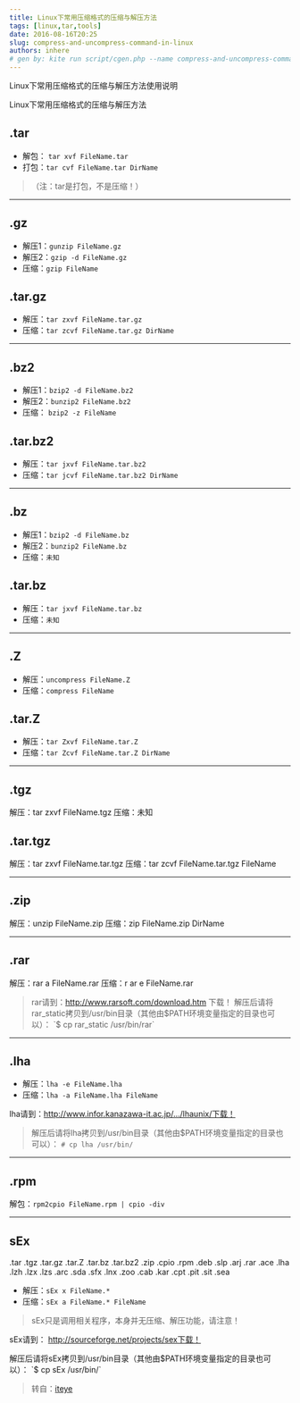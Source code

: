 ```yaml
---
title: Linux下常用压缩格式的压缩与解压方法
tags: [linux,tar,tools]
date: 2016-08-16T20:25
slug: compress-and-uncompress-command-in-linux
authors: inhere
# gen by: kite run script/cgen.php --name compress-and-uncompress-command-in-linux -c script/conf.ini
---
```


Linux下常用压缩格式的压缩与解压方法使用说明

<!--truncate-->

Linux下常用压缩格式的压缩与解压方法 

## .tar 

- 解包： `tar xvf FileName.tar `
- 打包：`tar cvf FileName.tar DirName` 

> （注：tar是打包，不是压缩！） 

--------------------------------------------- 
## .gz 

- 解压1：`gunzip FileName.gz` 
- 解压2：`gzip -d FileName.gz `
- 压缩：`gzip FileName `


## .tar.gz 

- 解压：`tar zxvf FileName.tar.gz `
- 压缩：`tar zcvf FileName.tar.gz DirName `

--------------------------------------------- 
## .bz2 

- 解压1：`bzip2 -d FileName.bz2` 
- 解压2：`bunzip2 FileName.bz2` 
- 压缩： `bzip2 -z FileName` 

## .tar.bz2 

- 解压：`tar jxvf FileName.tar.bz2` 
- 压缩：`tar jcvf FileName.tar.bz2 DirName` 


--------------------------------------------- 

## .bz 

- 解压1：`bzip2 -d FileName.bz` 
- 解压2：`bunzip2 FileName.bz` 
- 压缩：`未知` 

## .tar.bz 

- 解压：`tar jxvf FileName.tar.bz` 
- 压缩：`未知 `


--------------------------------------------- 

## .Z 
- 解压：`uncompress FileName.Z` 
- 压缩：`compress FileName `

## .tar.Z 

- 解压：`tar Zxvf FileName.tar.Z` 
- 压缩：`tar Zcvf FileName.tar.Z DirName` 

--------------------------------------------- 

## .tgz 

解压：tar zxvf FileName.tgz 
压缩：未知 

## .tar.tgz 

解压：tar zxvf FileName.tar.tgz 
压缩：tar zcvf FileName.tar.tgz FileName 

--------------------------------------------- 
## .zip 

解压：unzip FileName.zip 
压缩：zip FileName.zip DirName 

--------------------------------------------- 
## .rar 

解压：rar a FileName.rar 
压缩：r ar e FileName.rar 


> rar请到：http://www.rarsoft.com/download.htm 下载！ 
解压后请将rar_static拷贝到/usr/bin目录（其他由$PATH环境变量指定的目录也可以）： 
`$ cp rar_static /usr/bin/rar` 

--------------------------------------------- 

## .lha 

- 解压：`lha -e FileName.lha` 
- 压缩：`lha -a FileName.lha FileName `

 lha请到：http://www.infor.kanazawa-it.ac.jp/.../lhaunix/下载！ 
 
>解压后请将lha拷贝到/usr/bin目录（其他由$PATH环境变量指定的目录也可以）： 
`# cp lha /usr/bin/ `

--------------------------------------------- 

## .rpm 

解包：`rpm2cpio FileName.rpm | cpio -div `

--------------------------------------------- 

## sEx

.tar .tgz .tar.gz .tar.Z .tar.bz .tar.bz2 .zip .cpio .rpm .deb .slp .arj .rar .ace .lha .lzh 
.lzx .lzs .arc .sda .sfx .lnx .zoo .cab .kar .cpt .pit .sit .sea 

- 解压：`sEx x FileName.*` 
- 压缩：`sEx a FileName.* FileName` 

> sEx只是调用相关程序，本身并无压缩、解压功能，请注意！ 

sEx请到： http://sourceforge.net/projects/sex下载！ 

解压后请将sEx拷贝到/usr/bin目录（其他由$PATH环境变量指定的目录也可以）： 
`$ cp sEx /usr/bin/` 

> 转自：[iteye](http://verytiny.iteye.com/blog/165653) 

